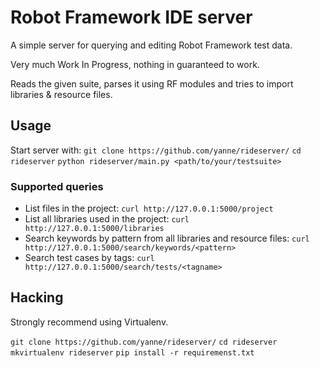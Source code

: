 # Robot Framework IDE server

A simple server for querying and editing Robot Framework test data.

Very much Work In Progress, nothing in guaranteed to work.

Reads the given suite, parses it using RF modules and tries to import libraries & resource files.

## Usage
Start server with:
`git clone https://github.com/yanne/rideserver/`
`cd rideserver`
`python rideserver/main.py <path/to/your/testsuite>`

### Supported queries

* List files in the project: `curl http://127.0.0.1:5000/project`
* List all libraries used in the project: `curl http://127.0.0.1:5000/libraries`
* Search keywords by pattern from all libraries and resource files: `curl http://127.0.0.1:5000/search/keywords/<pattern>`
* Search test cases by tags: `curl http://127.0.0.1:5000/search/tests/<tagname>`


## Hacking

Strongly recommend using Virtualenv.

`git clone https://github.com/yanne/rideserver/`
`cd rideserver`
`mkvirtualenv rideserver`
`pip install -r requiremenst.txt`
